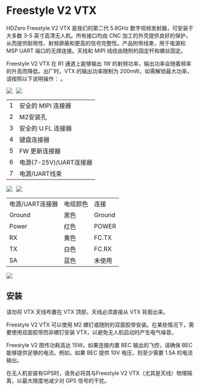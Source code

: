 # Freestyle V2 VTX

HDZero Freestyle V2 VTX 是我们的第二代 5.8GHz 数字视频发射器，可安装于大多数 3-5 英寸高清无人机。所有接口均由 CNC 加工的外壳提供良好的保护，从而提供耐用性、射频屏蔽和更高的信号完整性。产品附带线束，用于电源和 MSP UART 端口的无焊连接。天线和 MIPI 线缆由随附的固定杆和螺丝固定。

Freestyle V2 VTX 在 R1 通道上能够输出 1W 的射频功率，输出功率会随着频率的升高而降低。出厂时，VTX 的输出功率限制为 200mW。如需解锁最大功率，请按照以下说明操作： 。

<div style="display: flex;gap: 10px;">
<img src="/media/image16.png" id="image13"><img src="/media/image17.png" id="image14">
</div>

<table id="table6">
<tr>
<td>1</td>
<td>安全的 MIPI 连接器</td>
</tr>
<tr>
<td>2</td>
<td>M2安装孔</td>
</tr>
<tr>
<td>3</td>
<td>安全的 U.FL 连接器</td>
</tr>
<tr>
<td>4</td>
<td>键盘连接器</td>
</tr>
<tr>
<td>5</td>
<td>FW 更新连接器</td>
</tr>
<tr>
<td>6</td>
<td>电源(7-25V)/UART连接器</td>
</tr>
<tr>
<td>7</td>
<td>电源/UART线束</td>
</tr>
</table>

<div style="display: flex;gap: 10px;">
<img src="/media/image18.png" id="image15"><img src="/media/image19.png" id="image16">
</div>

<table id="table7">
<tr>
<td>电源/UART连接器</td>
<td>电缆颜色</td>
<td>连接</td>
</tr>
<tr>
<td>Ground</td>
<td>黑色</td>
<td>Ground</td>
</tr>
<tr>
<td>Power</td>
<td>红色</td>
<td>POWER</td>
</tr>
<tr>
<td>RX</td>
<td>黄色</td>
<td>FC.TX</td>
</tr>
<tr>
<td>TX</td>
<td>白色</td>
<td>FC.RX</td>
</tr>
<tr>
<td>SA</td>
<td>蓝色</td>
<td>未使用</td>
</tr>
</table>

<img src="/media/image20.png" id="image17">

## 安装
请勿将 VTX 天线布置在 VTX 顶部，天线必须直接从 VTX 背面出来。

Freestyle V2 VTX 可以使用 M2 螺钉或随附的双面胶带安装。在某些情况下，需要使用双面胶带而非螺钉安装 VTX，以避免无人机启动时产生电气噪音。

Freestyle V2 图传功耗高达 15W。如果连接内置 BEC 输出的飞控，请确保 BEC 能够提供足够的电流。例如，如果 BEC 提供 10V 电压，则至少需要 1.5A 的电流输出。

在无人机安装有GPS时，请务必将其与Freestyle V2 VTX（尤其是天线）物理隔离，以最大限度地减少对 GPS 信号的干扰。